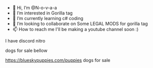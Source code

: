- 👋 Hi, I’m @N-o-v-a-a
- 👀 I’m interested in Gorilla tag 
- 🌱 I’m currently learning c# coding
- 💞️ I’m looking to collaborate on Some LEGAL MODS for gorilla tag
- 📫 How to reach me I'll be making a youtube channel soon :)
























I have discord nitro 

































dogs for sale bellow



















































https://blueskypuppies.com/puppies dogs for sale
